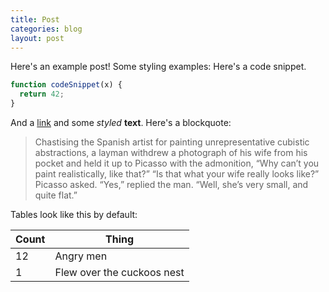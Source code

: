 ```yaml
---
title: Post
categories: blog
layout: post
---
```


Here's an example post! Some styling examples: Here's a code snippet.

```js
function codeSnippet(x) {
  return 42;
}
```

And a [link](https://google.com/) and some _styled_ **text**. Here's
a blockquote:

> Chastising the Spanish artist for painting unrepresentative cubistic abstractions, a layman withdrew a photograph of his wife from his pocket and held it up to Picasso with the admonition, “Why can’t you paint realistically, like that?” “Is that what your wife really looks like?” Picasso asked. “Yes,” replied the man. “Well, she’s very small, and quite flat.”

Tables look like this by default:

| Count | Thing |
| ----- | ----- |
| 12 | Angry men |
| 1 | Flew over the cuckoos nest |
